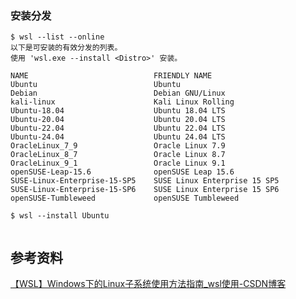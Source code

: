 ### 安装分发



```
$ wsl --list --online
以下是可安装的有效分发的列表。
使用 'wsl.exe --install <Distro>' 安装。

NAME                            FRIENDLY NAME
Ubuntu                          Ubuntu
Debian                          Debian GNU/Linux
kali-linux                      Kali Linux Rolling
Ubuntu-18.04                    Ubuntu 18.04 LTS
Ubuntu-20.04                    Ubuntu 20.04 LTS
Ubuntu-22.04                    Ubuntu 22.04 LTS
Ubuntu-24.04                    Ubuntu 24.04 LTS
OracleLinux_7_9                 Oracle Linux 7.9
OracleLinux_8_7                 Oracle Linux 8.7
OracleLinux_9_1                 Oracle Linux 9.1
openSUSE-Leap-15.6              openSUSE Leap 15.6
SUSE-Linux-Enterprise-15-SP5    SUSE Linux Enterprise 15 SP5
SUSE-Linux-Enterprise-15-SP6    SUSE Linux Enterprise 15 SP6
openSUSE-Tumbleweed             openSUSE Tumbleweed
```









```
$ wsl --install Ubuntu


```









## 参考资料

[【WSL】Windows下的Linux子系统使用方法指南_wsl使用-CSDN博客](https://blog.csdn.net/kinghzking/article/details/134984077)